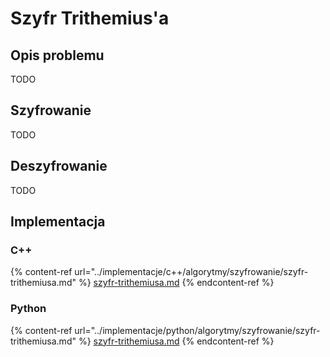 # Szyfr Trithemius'a

## Opis problemu

TODO

## Szyfrowanie

TODO

## Deszyfrowanie

TODO

## Implementacja

### C++

{% content-ref url="../implementacje/c++/algorytmy/szyfrowanie/szyfr-trithemiusa.md" %}
[szyfr-trithemiusa.md](../implementacje/c++/algorytmy/szyfrowanie/szyfr-trithemiusa.md)
{% endcontent-ref %}

### Python

{% content-ref url="../implementacje/python/algorytmy/szyfrowanie/szyfr-trithemiusa.md" %}
[szyfr-trithemiusa.md](../implementacje/python/algorytmy/szyfrowanie/szyfr-trithemiusa.md)
{% endcontent-ref %}
